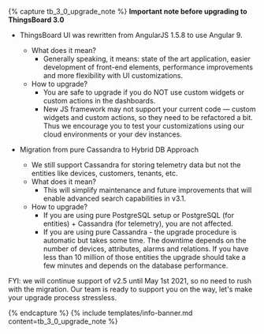 {% capture tb_3_0_upgrade_note %}
**Important note before upgrading to ThingsBoard 3.0**
 - ThingsBoard UI was rewritten from AngularJS 1.5.8 to use Angular 9. 
   - What does it mean? 
     - Generally speaking, it means: state of the art application, easier development of front-end elements, performance improvements and more flexibility with UI customizations.
   - How to upgrade?
     - You are safe to upgrade if you do NOT use custom widgets or custom actions in the dashboards. 
     - New JS framework may not support your current code — custom widgets and custom actions, so they need to be refactored a bit. Thus we encourage you to test your customizations using our cloud environments or your dev instances.
    
 - Migration from pure Cassandra to Hybrid DB Approach 
    - We still support Cassandra for storing telemetry data but not the entities like devices, customers, tenants, etc.
    - What does it mean? 
      - This will simplify maintenance and future improvements that will enable advanced search capabilities in v3.1.
    - How to upgrade?    
      - If you are using pure PostgreSQL setup or PostgreSQL (for entities) + Cassandra (for telemetry), you are not affected.
      - If you are using pure Cassandra - the upgrade procedure is automatic but takes some time. The downtime depends on the number of devices, attributes, alarms and relations.
        If you have less than 10 million of those entities the upgrade should take a few minutes and depends on the database performance. 

FYI: we will continue support of v2.5 until May 1st 2021, so no need to rush with the migration. Our team is ready to support you on the way, let's make your upgrade process stressless. 
      

{% endcapture %}
{% include templates/info-banner.md content=tb_3_0_upgrade_note %}